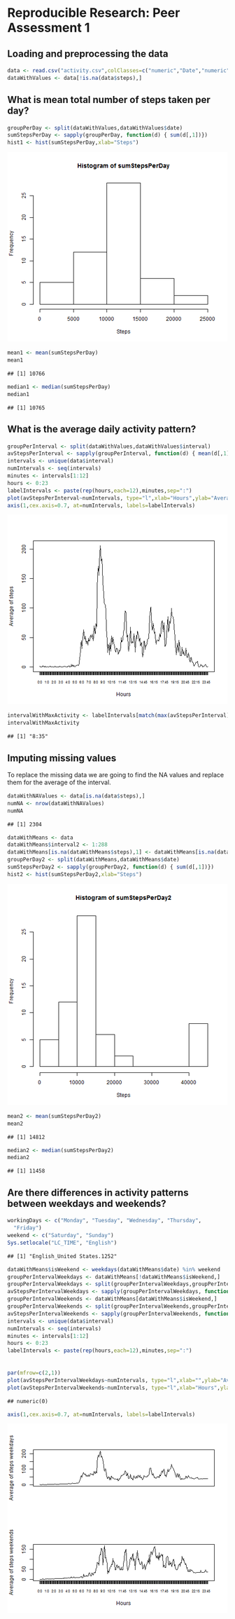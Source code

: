 # Reproducible Research: Peer Assessment 1


## Loading and preprocessing the data

```r
data <- read.csv("activity.csv",colClasses=c("numeric","Date","numeric"))
dataWithValues <- data[!is.na(data$steps),]
```


## What is mean total number of steps taken per day?

```r
groupPerDay <- split(dataWithValues,dataWithValues$date)
sumStepsPerDay <- sapply(groupPerDay, function(d) { sum(d[,1])})
hist1 <- hist(sumStepsPerDay,xlab="Steps")
```

![plot of chunk unnamed-chunk-2](figure/unnamed-chunk-2.png) 

```r
mean1 <- mean(sumStepsPerDay)
mean1
```

```
## [1] 10766
```

```r
median1 <- median(sumStepsPerDay)
median1
```

```
## [1] 10765
```


## What is the average daily activity pattern?

```r
groupPerInterval <- split(dataWithValues,dataWithValues$interval)
avStepsPerInterval <- sapply(groupPerInterval, function(d) { mean(d[,1])})
intervals <- unique(data$interval)
numIntervals <- seq(intervals)
minutes <- intervals[1:12]
hours <- 0:23
labelIntervals <- paste(rep(hours,each=12),minutes,sep=":")
plot(avStepsPerInterval~numIntervals, type="l",xlab="Hours",ylab="Average of steps",xaxt = 'n')
axis(1,cex.axis=0.7, at=numIntervals, labels=labelIntervals)
```

![plot of chunk unnamed-chunk-3](figure/unnamed-chunk-3.png) 

```r
intervalWithMaxActivity <- labelIntervals[match(max(avStepsPerInterval),avStepsPerInterval)]
intervalWithMaxActivity
```

```
## [1] "8:35"
```
## Imputing missing values
To replace the missing data we are going to find the NA values and replace them for the average of the interval.

```r
dataWithNAValues <- data[is.na(data$steps),]
numNA <- nrow(dataWithNAValues)
numNA
```

```
## [1] 2304
```

```r
dataWithMeans <- data
dataWithMeans$interval2 <- 1:288
dataWithMeans[is.na(dataWithMeans$steps),1] <- dataWithMeans[is.na(dataWithMeans$steps),4]
groupPerDay2 <- split(dataWithMeans,dataWithMeans$date)
sumStepsPerDay2 <- sapply(groupPerDay2, function(d) { sum(d[,1])})
hist2 <- hist(sumStepsPerDay2,xlab="Steps")
```

![plot of chunk unnamed-chunk-4](figure/unnamed-chunk-4.png) 

```r
mean2 <- mean(sumStepsPerDay2)
mean2
```

```
## [1] 14812
```

```r
median2 <- median(sumStepsPerDay2)
median2
```

```
## [1] 11458
```

## Are there differences in activity patterns between weekdays and weekends?

```r
workingDays <- c("Monday", "Tuesday", "Wednesday", "Thursday", 
  "Friday")
weekend <- c("Saturday", "Sunday")
Sys.setlocale("LC_TIME", "English")
```

```
## [1] "English_United States.1252"
```

```r
dataWithMeans$isWeekend <- weekdays(dataWithMeans$date) %in% weekend
groupPerIntervalWeekdays <- dataWithMeans[!dataWithMeans$isWeekend,]
groupPerIntervalWeekdays <- split(groupPerIntervalWeekdays,groupPerIntervalWeekdays$interval)
avStepsPerIntervalWeekdays <- sapply(groupPerIntervalWeekdays, function(d) { mean(d[,1])})
groupPerIntervalWeekends <- dataWithMeans[dataWithMeans$isWeekend,]
groupPerIntervalWeekends <- split(groupPerIntervalWeekends,groupPerIntervalWeekends$interval)
avStepsPerIntervalWeekends <- sapply(groupPerIntervalWeekends, function(d) { mean(d[,1])})
intervals <- unique(data$interval)
numIntervals <- seq(intervals)
minutes <- intervals[1:12]
hours <- 0:23
labelIntervals <- paste(rep(hours,each=12),minutes,sep=":")


par(mfrow=c(2,1))
plot(avStepsPerIntervalWeekdays~numIntervals, type="l",xlab="",ylab="Average of steps weekdays",xaxt = 'n')+
plot(avStepsPerIntervalWeekends~numIntervals, type="l",xlab="Hours",ylab="Average of steps weekends",xaxt = 'n')
```

```
## numeric(0)
```

```r
axis(1,cex.axis=0.7, at=numIntervals, labels=labelIntervals)
```

![plot of chunk unnamed-chunk-5](figure/unnamed-chunk-5.png) 
